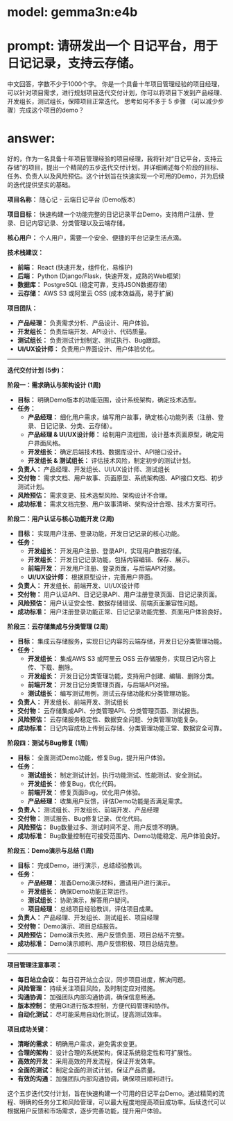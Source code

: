 # model: gemma3n:e4b
# prompt: 请研发出一个 日记平台，用于日记记录，支持云存储。
中文回答，字数不少于1000个字。
你是一个具备十年项目管理经验的项目经理，可以针对项目需求，进行规划项目迭代交付计划，你可以将项目下发到产品经理、开发组长，测试组长，保障项目正常迭代。 思考如何不多于 5 步骤 （可以减少步骤）完成这个项目的demo？

# answer: 
 好的，作为一名具备十年项目管理经验的项目经理，我将针对“日记平台，支持云存储”的项目，提出一个精简的五步迭代交付计划，并详细阐述每个阶段的目标、任务、负责人以及风险预估。这个计划旨在快速实现一个可用的Demo，并为后续的迭代提供坚实的基础。

**项目名称：** 随心记 - 云端日记平台 (Demo版本)

**项目目标：** 快速构建一个功能完整的日记记录平台Demo，支持用户注册、登录、日记内容记录、分类管理以及云端存储。

**核心用户：** 个人用户，需要一个安全、便捷的平台记录生活点滴。

**技术栈建议：**

*   **前端：** React (快速开发，组件化，易维护)
*   **后端：** Python (Django/Flask，快速开发，成熟的Web框架)
*   **数据库：** PostgreSQL (稳定可靠，支持JSON数据存储)
*   **云存储：** AWS S3 或阿里云 OSS (成本效益高，易于扩展)

**项目团队：**

*   **产品经理：** 负责需求分析、产品设计、用户体验。
*   **开发组长：** 负责后端开发、API设计、代码质量。
*   **测试组长：** 负责测试计划制定、测试执行、Bug跟踪。
*   **UI/UX设计师：** 负责用户界面设计、用户体验优化。

---

**迭代交付计划 (5步)：**

**阶段一：需求确认与架构设计 (1周)**

*   **目标：** 明确Demo版本的功能范围，设计系统架构，确定技术选型。
*   **任务：**
    *   **产品经理：** 细化用户需求，编写用户故事，确定核心功能列表（注册、登录、日记记录、分类、云存储）。
    *   **产品经理 & UI/UX设计师：** 绘制用户流程图，设计基本页面原型，确定用户界面风格。
    *   **开发组长：** 确定后端技术栈、数据库设计、API接口设计。
    *   **开发组长 & 测试组长：** 评估技术风险，制定初步的测试计划。
*   **负责人：** 产品经理、开发组长、UI/UX设计师、测试组长
*   **交付物：** 需求文档、用户故事、页面原型、系统架构图、API接口文档、初步测试计划。
*   **风险预估：** 需求变更、技术选型风险、架构设计不合理。
*   **成功标准：** 需求文档完整、用户故事清晰、架构设计合理、技术方案可行。

**阶段二：用户认证与核心功能开发 (2周)**

*   **目标：** 实现用户注册、登录功能，开发日记记录的核心功能。
*   **任务：**
    *   **开发组长：** 开发用户注册、登录API，实现用户数据存储。
    *   **开发组长：** 开发日记记录功能，包括内容编辑、保存、展示。
    *   **前端开发：** 开发用户注册、登录页面，与后端API对接。
    *   **UI/UX设计师：** 根据原型设计，完善用户界面。
*   **负责人：** 开发组长、前端开发、UI/UX设计师
*   **交付物：** 用户认证API、日记记录API、用户注册登录页面、日记记录页面。
*   **风险预估：** 用户认证安全性、数据存储错误、前端页面兼容性问题。
*   **成功标准：** 用户注册登录功能正常、日记记录功能完整、页面用户体验良好。

**阶段三：云存储集成与分类管理 (2周)**

*   **目标：** 集成云存储服务，实现日记内容的云端存储，开发日记分类管理功能。
*   **任务：**
    *   **开发组长：** 集成AWS S3 或阿里云 OSS 云存储服务，实现日记内容上传、下载、删除。
    *   **开发组长：** 开发日记分类管理功能，支持用户创建、编辑、删除分类。
    *   **前端开发：** 开发日记分类管理页面，与后端API对接。
    *   **测试组长：** 编写测试用例，测试云存储功能和分类管理功能。
*   **负责人：** 开发组长、前端开发、测试组长
*   **交付物：** 云存储集成API、分类管理API、分类管理页面、测试报告。
*   **风险预估：** 云存储服务稳定性、数据安全问题、分类管理功能复杂。
*   **成功标准：** 日记内容成功上传到云存储、分类管理功能正常、数据安全可靠。

**阶段四：测试与Bug修复 (1周)**

*   **目标：** 全面测试Demo功能，修复Bug，提升用户体验。
*   **任务：**
    *   **测试组长：** 制定测试计划，执行功能测试、性能测试、安全测试。
    *   **开发组长：** 修复Bug，优化代码。
    *   **前端开发：** 修复页面Bug，优化用户体验。
    *   **产品经理：** 收集用户反馈，评估Demo功能是否满足需求。
*   **负责人：** 测试组长、开发组长、前端开发、产品经理
*   **交付物：** 测试报告、Bug修复记录、优化代码。
*   **风险预估：** Bug数量过多、测试时间不足、用户反馈不明确。
*   **成功标准：** Bug数量控制在可接受范围内、Demo功能稳定、用户体验良好。

**阶段五：Demo演示与总结 (1周)**

*   **目标：** 完成Demo，进行演示，总结经验教训。
*   **任务：**
    *   **产品经理：** 准备Demo演示材料，邀请用户进行演示。
    *   **开发组长：** 确保Demo功能正常运行。
    *   **测试组长：** 协助演示，解答用户疑问。
    *   **项目经理：** 总结项目经验教训，评估项目成果。
*   **负责人：** 产品经理、开发组长、测试组长、项目经理
*   **交付物：** Demo演示、项目总结报告。
*   **风险预估：** Demo演示失败、用户反馈负面、项目总结不完整。
*   **成功标准：** Demo演示顺利、用户反馈积极、项目总结完整。

---

**项目管理注意事项：**

*   **每日站立会议：** 每日召开站立会议，同步项目进度，解决问题。
*   **风险管理：** 持续关注项目风险，及时制定应对措施。
*   **沟通协调：** 加强团队内部沟通协调，确保信息畅通。
*   **版本控制：** 使用Git进行版本控制，方便代码管理和协作。
*   **自动化测试：** 尽可能采用自动化测试，提高测试效率。

**项目成功关键：**

*   **清晰的需求：** 明确用户需求，避免需求变更。
*   **合理的架构：** 设计合理的系统架构，保证系统稳定性和可扩展性。
*   **高效的开发：** 采用高效的开发流程，保证开发效率。
*   **全面的测试：** 制定全面的测试计划，保证产品质量。
*   **有效的沟通：** 加强团队内部沟通协调，确保项目顺利进行。

这个五步迭代交付计划，旨在快速构建一个可用的日记平台Demo。通过精简的流程、明确的任务分工和风险管理，可以最大程度地提高项目成功率。后续迭代可以根据用户反馈和市场需求，逐步完善功能，提升用户体验。
